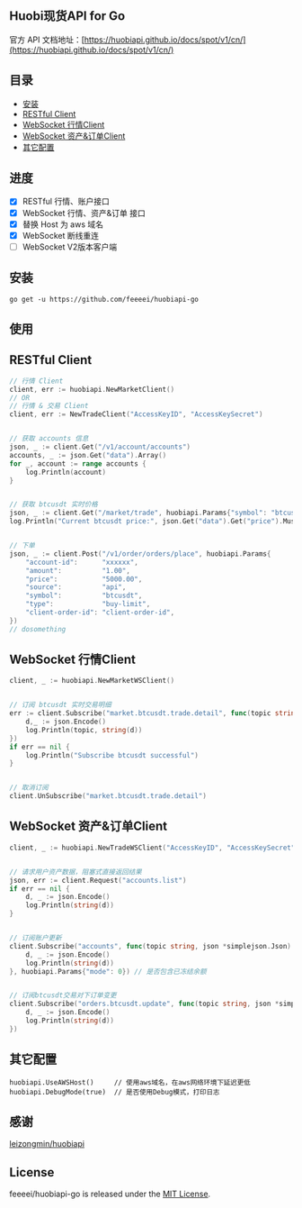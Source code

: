 ## Huobi现货API for Go

官方 API 文档地址：[https://huobiapi.github.io/docs/spot/v1/cn/](https://huobiapi.github.io/docs/spot/v1/cn/)

## 目录
* [安装](#安装)
* [RESTful Client](#RESTful-Client)
* [WebSocket 行情Client](#WebSocket-行情Client)
* [WebSocket 资产&订单Client](#WebSocket-资产&订单Client)
* [其它配置](#其它配置)

## 进度
- [x] RESTful 行情、账户接口
- [x] WebSocket 行情、资产&订单 接口
- [x] 替换 Host 为 aws 域名
- [x] WebSocket 断线重连
- [ ] WebSocket V2版本客户端

## 安装
```
go get -u https://github.com/feeeei/huobiapi-go
```

## 使用

## RESTful Client
```go
// 行情 Client
client, err := huobiapi.NewMarketClient()
// OR
// 行情 & 交易 Client
client, err := NewTradeClient("AccessKeyID", "AccessKeySecret")


// 获取 accounts 信息
json, _ := client.Get("/v1/account/accounts")
accounts, _ := json.Get("data").Array()
for _, account := range accounts {
    log.Println(account)
}


// 获取 btcusdt 实时价格
json, _ := client.Get("/market/trade", huobiapi.Params{"symbol": "btcusdt"})
log.Println("Current btcusdt price:", json.Get("data").Get("price").MustFloat64())


// 下单
json, _ := client.Post("/v1/order/orders/place", huobiapi.Params{
	"account-id":      "xxxxxx",
	"amount":          "1.00",
	"price":           "5000.00",
	"source":          "api",
	"symbol":          "btcusdt",
	"type":            "buy-limit",
	"client-order-id": "client-order-id",
})
// dosomething
```

## WebSocket 行情Client
```go
client, _ := huobiapi.NewMarketWSClient()


// 订阅 btcusdt 实时交易明细
err := client.Subscribe("market.btcusdt.trade.detail", func(topic string, json *simplejson.Json) {
    d,_ := json.Encode()
    log.Println(topic, string(d))
})
if err == nil {
    log.Println("Subscribe btcusdt successful")
}


// 取消订阅
client.UnSubscribe("market.btcusdt.trade.detail")
```

## WebSocket 资产&订单Client
```go
client, _ := huobiapi.NewTradeWSClient("AccessKeyID", "AccessKeySecret")


// 请求用户资产数据，阻塞式直接返回结果
json, err := client.Request("accounts.list")
if err == nil {
	d, _ := json.Encode()
	log.Println(string(d))
}


// 订阅账户更新
client.Subscribe("accounts", func(topic string, json *simplejson.Json) {
    d, _ := json.Encode()
	log.Println(string(d))
}, huobiapi.Params{"mode": 0}) // 是否包含已冻结余额


// 订阅btcusdt交易对下订单变更
client.Subscribe("orders.btcusdt.update", func(topic string, json *simplejson.Json) {
    d, _ := json.Encode()
	log.Println(string(d))
})
```

## 其它配置
```
huobiapi.UseAWSHost()     // 使用aws域名，在aws网络环境下延迟更低
huobiapi.DebugMode(true)  // 是否使用Debug模式，打印日志
```

## 感谢
[leizongmin/huobiapi](https://github.com/leizongmin/huobiapi)

## License
feeeei/huobiapi-go is released under the [MIT License](https://opensource.org/licenses/MIT).